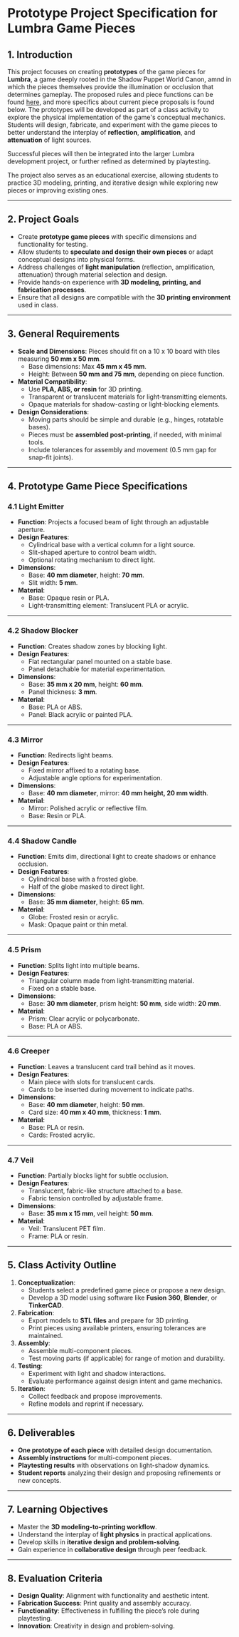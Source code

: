 # Prototype Project Specification for Lumbra Game Pieces

## 1. Introduction

This project focuses on creating **prototypes** of the game pieces for **Lumbra**, a game deeply rooted in the Shadow Puppet World Canon, amnd in which the pieces themselves provide the illumination or occlusion that determines gameplay. 
The proposed rules and piece functions can be found [here](https://github.com/CHI-CityTech/Blended-Shadow-Puppet/blob/main/CLane/Lumbra/rules/ancient-rules.md), and more specifics about current piece proposals is found below.
The prototypes will be developed as part of a class activity to explore the physical implementation of the game's conceptual mechanics. 
Students will design, fabricate, and experiment with the game pieces to better understand the interplay of **reflection**, **amplification**, and **attenuation** of light sources.

Successful pieces will then be integrated into the larger Lumbra development project, or further refined as determined by playtesting.

The project also serves as an educational exercise, allowing students to practice 3D modeling, printing, and iterative design while exploring new pieces or improving existing ones.

---

## 2. Project Goals

- Create **prototype game pieces** with specific dimensions and functionality for testing.
- Allow students to **speculate and design their own pieces** or adapt conceptual designs into physical forms.
- Address challenges of **light manipulation** (reflection, amplification, attenuation) through material selection and design.
- Provide hands-on experience with **3D modeling, printing, and fabrication processes**.
- Ensure that all designs are compatible with the **3D printing environment** used in class.

---

## 3. General Requirements

- **Scale and Dimensions**: Pieces should fit on a 10 x 10 board with tiles measuring **50 mm x 50 mm**.
  - Base dimensions: Max **45 mm x 45 mm**.
  - Height: Between **50 mm and 75 mm**, depending on piece function.
- **Material Compatibility**:
  - Use **PLA, ABS, or resin** for 3D printing.
  - Transparent or translucent materials for light-transmitting elements.
  - Opaque materials for shadow-casting or light-blocking elements.
- **Design Considerations**:
  - Moving parts should be simple and durable (e.g., hinges, rotatable bases).
  - Pieces must be **assembled post-printing**, if needed, with minimal tools.
  - Include tolerances for assembly and movement (0.5 mm gap for snap-fit joints).

---

## 4. Prototype Game Piece Specifications

### 4.1 Light Emitter
- **Function**: Projects a focused beam of light through an adjustable aperture.
- **Design Features**:
  - Cylindrical base with a vertical column for a light source.
  - Slit-shaped aperture to control beam width.
  - Optional rotating mechanism to direct light.
- **Dimensions**:
  - Base: **40 mm diameter**, height: **70 mm**.
  - Slit width: **5 mm**.
- **Material**:
  - Base: Opaque resin or PLA.
  - Light-transmitting element: Translucent PLA or acrylic.

---

### 4.2 Shadow Blocker
- **Function**: Creates shadow zones by blocking light.
- **Design Features**:
  - Flat rectangular panel mounted on a stable base.
  - Panel detachable for material experimentation.
- **Dimensions**:
  - Base: **35 mm x 20 mm**, height: **60 mm**.
  - Panel thickness: **3 mm**.
- **Material**:
  - Base: PLA or ABS.
  - Panel: Black acrylic or painted PLA.

---

### 4.3 Mirror
- **Function**: Redirects light beams.
- **Design Features**:
  - Fixed mirror affixed to a rotating base.
  - Adjustable angle options for experimentation.
- **Dimensions**:
  - Base: **40 mm diameter**, mirror: **40 mm height, 20 mm width**.
- **Material**:
  - Mirror: Polished acrylic or reflective film.
  - Base: Resin or PLA.

---

### 4.4 Shadow Candle
- **Function**: Emits dim, directional light to create shadows or enhance occlusion.
- **Design Features**:
  - Cylindrical base with a frosted globe.
  - Half of the globe masked to direct light.
- **Dimensions**:
  - Base: **35 mm diameter**, height: **65 mm**.
- **Material**:
  - Globe: Frosted resin or acrylic.
  - Mask: Opaque paint or thin metal.

---

### 4.5 Prism
- **Function**: Splits light into multiple beams.
- **Design Features**:
  - Triangular column made from light-transmitting material.
  - Fixed on a stable base.
- **Dimensions**:
  - Base: **30 mm diameter**, prism height: **50 mm**, side width: **20 mm**.
- **Material**:
  - Prism: Clear acrylic or polycarbonate.
  - Base: PLA or ABS.

---

### 4.6 Creeper
- **Function**: Leaves a translucent card trail behind as it moves.
- **Design Features**:
  - Main piece with slots for translucent cards.
  - Cards to be inserted during movement to indicate paths.
- **Dimensions**:
  - Base: **40 mm diameter**, height: **50 mm**.
  - Card size: **40 mm x 40 mm**, thickness: **1 mm**.
- **Material**:
  - Base: PLA or resin.
  - Cards: Frosted acrylic.

---

### 4.7 Veil
- **Function**: Partially blocks light for subtle occlusion.
- **Design Features**:
  - Translucent, fabric-like structure attached to a base.
  - Fabric tension controlled by adjustable frame.
- **Dimensions**:
  - Base: **35 mm x 15 mm**, veil height: **50 mm**.
- **Material**:
  - Veil: Translucent PET film.
  - Frame: PLA or resin.

---

## 5. Class Activity Outline

1. **Conceptualization**:
   - Students select a predefined game piece or propose a new design.
   - Develop a 3D model using software like **Fusion 360**, **Blender**, or **TinkerCAD**.
2. **Fabrication**:
   - Export models to **STL files** and prepare for 3D printing.
   - Print pieces using available printers, ensuring tolerances are maintained.
3. **Assembly**:
   - Assemble multi-component pieces.
   - Test moving parts (if applicable) for range of motion and durability.
4. **Testing**:
   - Experiment with light and shadow interactions.
   - Evaluate performance against design intent and game mechanics.
5. **Iteration**:
   - Collect feedback and propose improvements.
   - Refine models and reprint if necessary.

---

## 6. Deliverables

- **One prototype of each piece** with detailed design documentation.
- **Assembly instructions** for multi-component pieces.
- **Playtesting results** with observations on light-shadow dynamics.
- **Student reports** analyzing their design and proposing refinements or new concepts.

---

## 7. Learning Objectives

- Master the **3D modeling-to-printing workflow**.
- Understand the interplay of **light physics** in practical applications.
- Develop skills in **iterative design and problem-solving**.
- Gain experience in **collaborative design** through peer feedback.

---

## 8. Evaluation Criteria

- **Design Quality**: Alignment with functionality and aesthetic intent.
- **Fabrication Success**: Print quality and assembly accuracy.
- **Functionality**: Effectiveness in fulfilling the piece’s role during playtesting.
- **Innovation**: Creativity in design and problem-solving.
